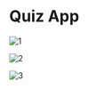 # Quiz App
![1](https://github.com/user-attachments/assets/9265e2bf-5012-40ab-8afe-455632f78a6d)

![2](https://github.com/user-attachments/assets/38af6709-ccd3-4284-8ea4-173186828449)

![3](https://github.com/user-attachments/assets/5eba92a3-c709-4aaa-bc2e-03b1d99aebcc)
